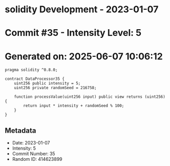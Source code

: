 ﻿# solidity Development - 2023-01-07
# Commit #35 - Intensity Level: 5
# Generated on: 2025-06-07 10:06:12
```solidity
pragma solidity ^0.8.0;

contract DataProcessor35 {
    uint256 public intensity = 5;
    uint256 private randomSeed = 216758;

    function processValue(uint256 input) public view returns (uint256) {
        return input * intensity + randomSeed % 100;
    }
}
```
## Metadata
- Date: 2023-01-07
- Intensity: 5
- Commit Number: 35
- Random ID: 414623899
